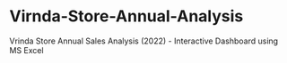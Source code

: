 # Virnda-Store-Annual-Analysis
Vrinda Store Annual Sales Analysis (2022) - Interactive Dashboard using MS Excel
